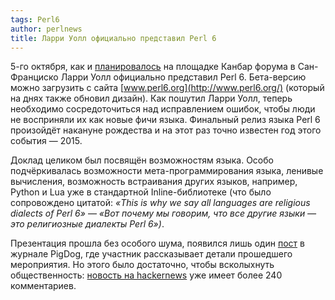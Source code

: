 ```yaml
---
tags: Perl6
author: perlnews
title: Ларри Уолл официально представил Perl 6
---
```


5-го октября, как и
[планировалось](http://perlnews.ru/blog/2015/09/09/01-perl6-presentation/) на
площадке Канбар форума в Сан-Франциско Ларри Уолл официально представил Perl 6.
Бета-версию можно загрузить с сайта [www.perl6.org](http://www.perl6.org/)
(который на днях также обновил дизайн). Как пошутил Ларри Уолл, теперь
необходимо сосредоточиться над исправлением ошибок, чтобы люди не восприняли их
как новые фичи языка. Финальный релиз языка Perl 6 произойдёт накануне
рождества и на этот раз точно известен год этого события — 2015.

Доклад целиком был посвящён возможностям языка. Особо подчёркивалась
возможности мета-программирования языка, ленивые вычисления, возможность
встраивания других языков, например, Python и Lua уже в стандартной
Inline-библиотеке (что было сопровождено цитатой: _«This is why we say all
languages are religious dialects of Perl 6»_ — _«Вот почему мы говорим, что все
другие языки — это религиозные диалекты Perl 6»)_.

Презентация прошла без особого шума, появился лишь один
[пост](http://www.pigdog.org/auto/software_jihad/link/3138.html) в журнале
PigDog, где участник рассказывает детали прошедшего мероприятия. Но этого было
достаточно, чтобы всколыхнуть общественность: [новость на
hackernews](https://news.ycombinator.com/item?id=10341832) уже имеет более 240
комментариев.
